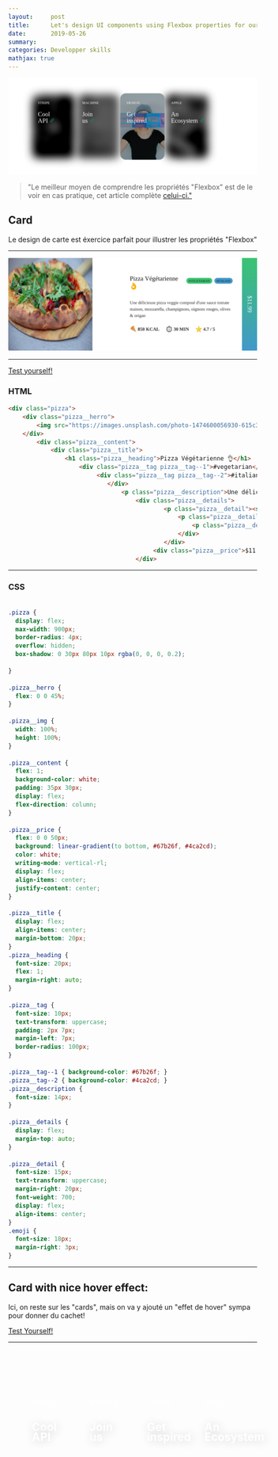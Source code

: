 ```yaml
---
layout:     post
title:      Let's design UI components using Flexbox properties for our web application!Part II
date:       2019-05-26
summary:    
categories: Developper skills
mathjax: true
---
```


![card](/images/hover.png)
>"Le meilleur moyen de comprendre les propriétés "Flexbox" est de le voir en cas pratique, cet article complète [celui-ci."](https://rajohnson-andry.tk/developper/skills/2019/05/08/composants-design/)



## Card 

Le design de carte est éxercice parfait pour illustrer les propriétés "Flexbox"

---

![pizza](/images/pizza.png)

---

[Test yourself!](https://codepen.io/andryjohn/pen/XwqBOZ)

### HTML

```html
<div class="pizza">
 	<div class="pizza__herro">
   		<img src="https://images.unsplash.com/photo-1474600056930-615c3d706456?ixlib=rb-1.2.1&auto=format&fit=crop&w=1052&q=80" alt="pizza" class="pizza__img">
 	</div>
 		<div class="pizza__content">
    		<div class="pizza__title">
      			<h1 class="pizza__heading">Pizza Végétarienne 👌</h1>
      				<div class="pizza__tag pizza__tag--1">#vegetarian</div>
     					 <div class="pizza__tag pizza__tag--2">#italian</div>
    				 		</div>
    							<p class="pizza__description">Une délicieuse pizza veggie composé d'une sauce tomate maison, mozzarella, champignons, oignons rouges, olives & origan </p>
   					 				<div class="pizza__details">
											<p class="pizza__detail"><span class="emoji">🍕</span>850 kcal</p>
												<p class="pizza__detail"><span class="emoji">⏱</span>30 min</p>
									 				<p class="pizza__detail"><span class="emoji">⭐</span>4.7 / 5</p>
   									  			</div>
 								  			</div>
 							  			 <div class="pizza__price">$11.99</div>
						   			</div>
```

---

### CSS

```css

.pizza {
  display: flex;
  max-width: 900px;
  border-radius: 4px;
  overflow: hidden;
  box-shadow: 0 30px 80px 10px rgba(0, 0, 0, 0.2);
  
}

.pizza__herro {
  flex: 0 0 45%;
}

.pizza__img {
  width: 100%;
  height: 100%;
}

.pizza__content {
  flex: 1;
  background-color: white;
  padding: 35px 30px;
  display: flex;
  flex-direction: column;
}

.pizza__price {
  flex: 0 0 50px;
  background: linear-gradient(to bottom, #67b26f, #4ca2cd);
  color: white;
  writing-mode: vertical-rl;
  display: flex;
  align-items: center;
  justify-content: center;
}

.pizza__title {
  display: flex;
  align-items: center;
  margin-bottom: 20px;
}
.pizza__heading {
  font-size: 20px;
  flex: 1;
  margin-right: auto;
}

.pizza__tag {
  font-size: 10px;
  text-transform: uppercase;
  padding: 2px 7px;
  margin-left: 7px;
  border-radius: 100px;
}

.pizza__tag--1 { background-color: #67b26f; }
.pizza__tag--2 { background-color: #4ca2cd; }
.pizza__description {
  font-size: 14px;
}

.pizza__details {
  display: flex;
  margin-top: auto;
}

.pizza__detail {
  font-size: 15px;
  text-transform: uppercase;
  margin-right: 20px;
  font-weight: 700;
  display: flex;
  align-items: center;
}
.emoji {
  font-size: 18px;
  margin-right: 3px;
}

```

---

## Card with nice hover effect: 

Ici, on reste sur les "cards", mais on va y ajouté un "effet de hover" sympa pour donner du cachet!


<a href="https://codepen.io/andryjohn/pen/QREPVe">Test Yourself!</a>

---

<div class="hero-section">
  <div class="card-grid">
    <a class="card" href="#">
      <div class="card__background" style="background-image: url(https://images.unsplash.com/photo-1556742502-ec7c0e9f34b1?ixlib=rb-1.2.1&ixid=eyJhcHBfaWQiOjEyMDd9&auto=format&fit=crop&w=334&q=80)"></div>
      <div class="card__content">
        <p class="card__category">Stripe</p>
        <h3 class="card__heading">Cool API</h3>
      </div>
    </a>
    <a class="card" href="#">
      <div class="card__background" style="background-image: url(https://images.unsplash.com/photo-1531746790731-6c087fecd65a?ixlib=rb-1.2.1&ixid=eyJhcHBfaWQiOjEyMDd9&auto=format&fit=crop&w=995&q=80)"></div>
      <div class="card__content">
        <p class="card__category">Machine</p>
        <h3 class="card__heading">Join us</h3>
      </div>
    </a>
    <a class="card" href="#">
      <div class="card__background" style="background-image: url(https://images.unsplash.com/photo-1516638022313-53fa45a84c7f?ixlib=rb-1.2.1&ixid=eyJhcHBfaWQiOjEyMDd9&auto=format&fit=crop&w=1050&q=80)"></div>
      <div class="card__content">
        <p class="card__category">Design</p>
        <h3 class="card__heading">Get inspired</h3>
      </div>
    <a class="card" href="#">
      <div class="card__background" style="background-image: url(https://images.unsplash.com/photo-1491933382434-500287f9b54b?ixlib=rb-1.2.1&ixid=eyJhcHBfaWQiOjEyMDd9&auto=format&fit=crop&w=1900&q=80)"></div>
      <div class="card__content">
        <p class="card__category">Apple</p>
        <h3 class="card__heading">An Ecosystem</h3>
      </div>
    </a>
  <div>
</div>


<style>
.hero-section{
  align-items: flex-start;
  display: flex;
  min-height: 100%;
  justify-content: center;
  padding: 64px 24px;
}

.card-grid{
  display: grid;
  grid-template-columns: repeat(1, 1fr);
  grid-column-gap: 10px;
  grid-row-gap: 10px;
  max-width: 900px;
  width: 100%;
  border-radius: 20px;
}

@media(min-width: 540px){
  .card-grid{
    grid-template-columns: repeat(2, 1fr); 
  }
}

@media(min-width: 960px){
  .card-grid{
    grid-template-columns: repeat(4, 1fr); 
  }
}

.card{
  list-style: none;
  position: relative;
  border-radius: 15px;
}

.card:before{
  content: '';
  display: block;
  padding-bottom: 150%;
  width: 100%;
}

.card__background{
  background-size: cover;
  background-position: center;
  border-radius: 24px;
  bottom: 0;
  filter: brightness(0.75) saturate(1.2) contrast(0.85);
  left: 0;
  position: absolute;
  right: 0;
  top: 0;
  transform-origin: center;
  trsnsform: scale(1) translateZ(0);
  transition: 
    filter 200ms linear,
    transform 200ms linear;
}

.card:hover .card__background{
  transform: scale(1.05) translateZ(0);
}

.card-grid:hover > .card:not(:hover) .card__background{
  filter: brightness(0.5) saturate(0) contrast(1.2) blur(20px);
}

.card__content{
  left: 0;
  padding: 24px;
  position: absolute;
  top: 0;
}

.card__category{
  color:white;
  font-size: 0.8rem;
  margin-bottom: 8px;
  text-transform: uppercase;
}

.card__heading{
  color: white;
  font-size: 1.4rem;
  text-shadow: 2px 2px 20px rgba(0,0,0,0.2);
  line-height: 0.9;
  word-spacing: 100vw;
}
</style>


